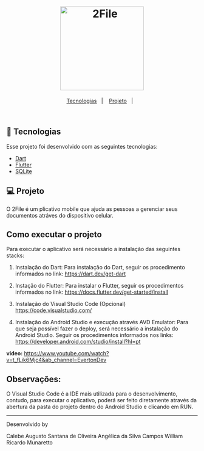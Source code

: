 <h1 align="center">
    <img alt="2File" title="2File - Gerenciador de Documentos" src="" width="220px" />
</h1>

<p align="center">
  <a href="#rocket-tecnologias">Tecnologias</a>&nbsp;&nbsp;&nbsp;|&nbsp;&nbsp;&nbsp;
  <a href="#-projeto">Projeto</a>&nbsp;&nbsp;&nbsp;|&nbsp;&nbsp;&nbsp;
</p>

<br>

## 🚀 Tecnologias

Esse projeto foi desenvolvido com as seguintes tecnologias:

- [Dart]([https://dart.org/en/](https://dart.dev/))
- [Flutter]([https://flutter.com/pt-br/](https://flutter.dev/?gclid=Cj0KCQiA3eGfBhCeARIsACpJNU_kgS-mO2JQc3BT1ZLYAsGh3uawy7nIYjIVOfaorCm87j1BwO9KPFUaAoCNEALw_wcB&gclsrc=aw.ds))
- [SQLite](https://www.sqlite.org)

## 💻 Projeto

O 2File é um plicativo mobile que ajuda as pessoas a gerenciar seus documentos atráves do dispositivo celular. 


## Como executar o projeto

Para executar o aplicativo será necessário a instalação das seguintes stacks:

1. Instalação do Dart:
Para instalação do Dart, seguir os procedimento informados no link:
<https://dart.dev/get-dart>

2. Instação do Flutter:
Para instalar o Flutter, seguir os procedimentos informados no link:
<https://docs.flutter.dev/get-started/install>

3. Instalação do Visual Studio Code (Opcional)
<https://code.visualstudio.com/>

4. Instalação do Android Studio e execução através AVD Emulator:
Para que seja possível fazer o deploy, será necessário a instalação do Android 
Studio.
 Seguir os procedimentos informados nos links:
<https://developer.android.com/studio/install?hl=pt>

**video:**
<https://www.youtube.com/watch?v=t_fLik6Mjc4&ab_channel=EvertonDev>

## Observações:

O Visual Studio Code é a IDE mais utilizada para o desenvolvimento, contudo, para 
executar o aplicativo, poderá ser feito diretamente através da abertura da pasta do
projeto dentro do Android Studio e clicando em RUN.

---

Desenvolvido by 

Calebe Augusto Santana de Oliveira
Angélica da Silva Campos
William Ricardo Munaretto

